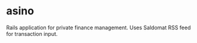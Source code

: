 asino
=====

Rails application for private finance management. Uses Saldomat RSS feed for transaction input.